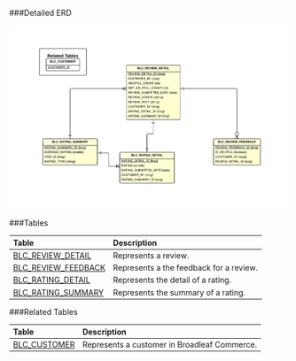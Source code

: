 

###Detailed ERD

[![Catalog Reviews Detail](images/dataModel/CatalogReviewsDetailedERD.png)](images/dataModel/CatalogReviewsDetailedERD.png)

###Tables

| Table               |  Description                                         |
|:--------------------|:-----------------------------------------------------|
|[BLC_REVIEW_DETAIL](http://javadoc.broadleafcommerce.org/current/framework/org/broadleafcommerce/core/rating/domain/ReviewDetailImpl.html)    | Represents a review.  |
|[BLC_REVIEW_FEEDBACK](http://javadoc.broadleafcommerce.org/current/framework/org/broadleafcommerce/core/rating/domain/ReviewFeedbackImpl.html)  | Represents a the feedback for a review.  |
|[BLC_RATING_DETAIL](http://javadoc.broadleafcommerce.org/current/framework/org/broadleafcommerce/core/rating/domain/RatingDetailImpl.html)    | Represents the detail of a rating.  |
|[BLC_RATING_SUMMARY](http://javadoc.broadleafcommerce.org/current/framework/org/broadleafcommerce/core/rating/domain/RatingSummaryImpl.html)   | Represents the summary of a rating.  |



###Related Tables

| Table               |  Description                                         |
|:--------------------|:-----------------------------------------------------|
|[BLC_CUSTOMER](http://javadoc.broadleafcommerce.org/current/profile/org/broadleafcommerce/profile/core/domain/CustomerImpl.html)         | Represents a customer in Broadleaf Commerce.  |